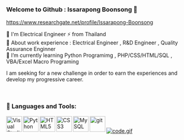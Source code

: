### Welcome to Github : Issarapong Boonsong  👋 
https://www.researchgate.net/profile/Issarapong-Boonsong  

 💬 I'm Electrical Engineer ⚡ from Thailand  
 🔭 About work experience : Electrical Engineer , R&D Engineer , Quality Assurance Enginner  
 🌱 I’m currently learning Python Programimg , PHP/CSS/HTML/SQL , VBA/Excel Macro Programing  
 
I am seeking for a new challenge in order to earn the experiences and develop my progressive career.    

<br>

### 🔨 Languages and Tools:


<a href="https://code.visualstudio.com/" target="_blank"> <img align="left" src="https://cdn.jsdelivr.net/gh/devicons/devicon/icons/vscode/vscode-original.svg" alt="Visual Studio Code" height="42px"/> </a> 

<a href="https://www.python.org" target="_blank"><img align="left" alt="Python" height ="42px" src="https://raw.githubusercontent.com/rahul-jha98/github_readme_icons/main/language_and_tools/square/python/python.svg"></a>

<a href="#"><img align="left" alt="HTML5" height ="42px" src="https://cdn.jsdelivr.net/gh/devicons/devicon/icons/html5/html5-original.svg" ></a>

<a href="https://postimages.org/" target="_blank"><img align="left" alt="CSS3" height ="42px" src="https://cdn.jsdelivr.net/gh/devicons/devicon/icons/css3/css3-original.svg"></a>

<a href="https://postimages.org/" target="_blank"><img align="left" alt="MySQL" height ="42px" src="https://cdn.jsdelivr.net/gh/devicons/devicon/icons/mysql/mysql-original.svg"></a>

<a href="https://git-scm.com/" target="_blank"> <img src="https://raw.githubusercontent.com/rahul-jha98/github_readme_icons/main/language_and_tools/square/git-scm/git-scm.svg" align="left" alt="git" height='42px'/> </a>


<br>



[![code.gif](https://i.postimg.cc/Y9Bt9pS7/code.gif)](https://postimg.cc/GBKWgnYg)

 
<!--
**IssarapongB/IssarapongB** is a ✨ _special_ ✨ repository because its `README.md` (this file) appears on your GitHub profile.

Here are some ideas to get you started:

- 🔭 I’m currently working on ...
- 🌱 I’m currently learning ...
- 👯 I’m looking to collaborate on ...
- 🤔 I’m looking for help with ...
- 💬 Ask me about ...
- 📫 How to reach me: ...
- 😄 Pronouns: ...
- ⚡ Fun fact: ...
-->
